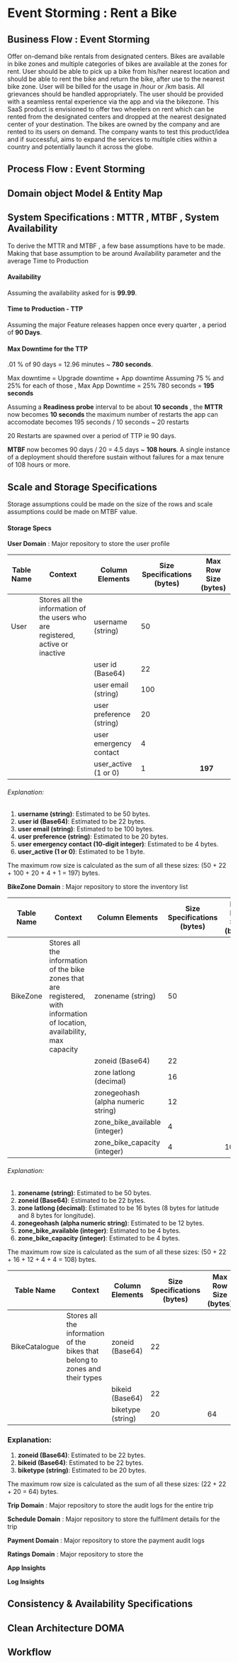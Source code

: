 # Event Storming : Rent a Bike

## Business Flow : Event Storming
Offer on-demand bike rentals from designated centers. Bikes are available in bike zones and multiple categories of bikes are available at the zones for rent. 
User should be able to pick up a bike from his/her nearest location and should be able to rent the bike and return the bike, after use to the nearest bike zone. 
User will be billed for the usage in /hour or /km basis.
All grievances should be handled appropriately. The user should be provided with a seamless rental experience via the app and via the bikezone.
This SaaS product is envisioned to offer two wheelers on rent which can be rented from the
designated centers and dropped at the nearest designated center of your destination. The bikes
are owned by the company and are rented to its users on demand. The company wants to test
this product/idea and if successful, aims to expand the services to multiple cities within a
country and potentially launch it across the globe.

## Process Flow : Event Storming


## Domain object Model & Entity Map

## System Specifications : MTTR , MTBF , System Availability
To derive the MTTR and MTBF , a few base assumptions have to be made. 
Making that base assumption to be around Availability parameter and the average Time to Production 

#### Availability
Assuming the availability asked for is **99.99**. 

#### Time to Production - TTP
Assuming the major Feature releases happen once every quarter , a period of **90 Days**. 

#### Max Downtime for the TTP
.01 % of 90 days = 12.96 minutes ~ **780 seconds**. 

Max downtime = Upgrade downtime + App downtime 
Assuming 75 % and 25% for each of those , 
Max App Downtime = 25% 780 seconds = **195 seconds**

Assuming a **Readiness probe** interval to be about **10 seconds** , 
the **MTTR** now becomes **10 seconds**
the maximum number of restarts the app can accomodate becomes 
 195 seconds / 10 seconds ~ 20 restarts

 20 Restarts are spawned over a period of TTP ie 90 days. 

 **MTBF** now becomes 90 days / 20 = 4.5 days ~ **108 hours**. 
 A single instance of a deployment should therefore sustain without failures for a max tenure of 108 hours or more.


## Scale and Storage Specifications
Storage assumptions could be made on the size of the rows and scale assumptions could be made on MTBF value. 


#### Storage Specs

**User Domain** : Major repository to store the user profile

| Table Name | Context                                                         | Column Elements         | Size Specifications (bytes) | Max Row Size (bytes) |
|------------|-----------------------------------------------------------------|-------------------------|----------------------------|----------------------|
| User       | Stores all the information of the users who are registered, active or inactive | username (string)       | 50                         |                      |
|            |                                                                 | user id (Base64)        | 22                         |                      |
|            |                                                                 | user email (string)     | 100                        |                      |
|            |                                                                 | user preference (string)| 20                         |                      |
|            |                                                                 | user emergency contact  | 4                          |                      |
|            |                                                                 | user_active (1 or 0)    | 1                          | **197**                  |

###### Explanation:

1. **username (string)**: Estimated to be 50 bytes.
2. **user id (Base64)**: Estimated to be 22 bytes.
3. **user email (string)**: Estimated to be 100 bytes.
4. **user preference (string)**: Estimated to be 20 bytes.
5. **user emergency contact (10-digit integer)**: Estimated to be 4 bytes.
6. **user_active (1 or 0)**: Estimated to be 1 byte.

The maximum row size is calculated as the sum of all these sizes: \(50 + 22 + 100 + 20 + 4 + 1 = 197\) bytes.



**BikeZone Domain** : Major repository to store the inventory list 

| Table Name | Context                                                         | Column Elements         | Size Specifications (bytes) | Max Row Size (bytes) |
|------------|-----------------------------------------------------------------|-------------------------|----------------------------|----------------------|
| BikeZone   | Stores all the information of the bike zones that are registered, with information of location, availability, max capacity | zonename (string)       | 50                         |                      |
|            |                                                                 | zoneid (Base64)         | 22                         |                      |
|            |                                                                 | zone latlong (decimal)  | 16                         |                      |
|            |                                                                 | zonegeohash (alpha numeric string) | 12              |                      |
|            |                                                                 | zone_bike_available (integer) | 4                    |                      |
|            |                                                                 | zone_bike_capacity (integer) | 4                     | 108                  |

###### Explanation:

1. **zonename (string)**: Estimated to be 50 bytes.
2. **zoneid (Base64)**: Estimated to be 22 bytes.
3. **zone latlong (decimal)**: Estimated to be 16 bytes (8 bytes for latitude and 8 bytes for longitude).
4. **zonegeohash (alpha numeric string)**: Estimated to be 12 bytes.
5. **zone_bike_available (integer)**: Estimated to be 4 bytes.
6. **zone_bike_capacity (integer)**: Estimated to be 4 bytes.

The maximum row size is calculated as the sum of all these sizes: \(50 + 22 + 16 + 12 + 4 + 4 = 108\) bytes.


| Table Name  | Context                                                                 | Column Elements  | Size Specifications (bytes) | Max Row Size (bytes) |
|-------------|--------------------------------------------------------------------------|------------------|-----------------------------|----------------------|
| BikeCatalogue| Stores all the information of the bikes that belong to zones and their types | zoneid (Base64)  | 22                          |                      |
|             |                                                                          | bikeid (Base64)  | 22                          |                      |
|             |                                                                          | biketype (string)| 20                          | 64                   |

### Explanation:

1. **zoneid (Base64)**: Estimated to be 22 bytes.
2. **bikeid (Base64)**: Estimated to be 22 bytes.
3. **biketype (string)**: Estimated to be 20 bytes.

The maximum row size is calculated as the sum of all these sizes: \(22 + 22 + 20 = 64\) bytes.


**Trip Domain** : Major repository to store the audit logs for the entire trip


**Schedule Domain** : Major repository to store the fulfilment details for the trip 

**Payment Domain** : Major repository to store the payment audit logs

**Ratings Domain** : Major repository to store the 

**App Insights**

**Log Insights**



## Consistency & Availability Specifications

## Clean Architecture DOMA
## Workflow 


